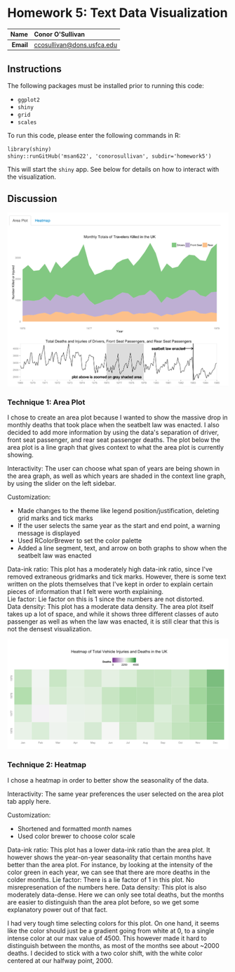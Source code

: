Homework 5: Text Data Visualization
==============================

| **Name**  | Conor O'Sullivan  |
|----------:|:-------------|
| **Email** | ccosullivan@dons.usfca.edu |

## Instructions ##

The following packages must be installed prior to running this code:

- `ggplot2`
- `shiny`
- `grid`
- `scales`


To run this code, please enter the following commands in R:

```
library(shiny)
shiny::runGitHub('msan622', 'conorosullivan', subdir='homework5')
```

This will start the `shiny` app. See below for details on how to interact with the visualization.

## Discussion ##

![IMAGE](AreaPlot.png)

### Technique 1: Area Plot

I chose to create an area plot because I wanted to show the massive drop in monthly deaths that took place when the seatbelt law was enacted. I also decided to add more information by using the data's separation of driver, front seat passenger, and rear seat passenger deaths. The plot below the area plot is a line graph that gives context to what the area plot is currently showing. 

Interactivity:
The user can choose what span of years are being shown in the area graph, as well as which years are shaded in the context line graph, by using the slider on the left sidebar.

Customization:
- Made changes to the theme like legend position/justification, deleting grid marks and tick marks
- If the user selects the same year as the start and end point, a warning message is displayed
- Used RColorBrewer to set the color palette
- Added a line segment, text, and arrow on both graphs to show when the seatbelt law was enacted

Data-ink ratio: This plot has a moderately high data-ink ratio, since I've removed extraneous gridmarks and tick marks. However, there is some text written on the plots themselves that I've kept in order to explain certain pieces of information that I felt were worth explaining.  
Lie factor: Lie factor on this is 1 since the numbers are not distorted.  
Data density: This plot has a moderate data density. The area plot itself takes up a lot of space, and while it shows three different classes of auto passenger as well as when the law was enacted, it is still clear that this is not the densest visualization.

![IMAGE](heatmap.png)

### Technique 2: Heatmap

I chose a heatmap in order to better show the seasonality of the data.

Interactivity:
The same year preferences the user selected on the area plot tab apply here.

Customization:
- Shortened and formatted month names
- Used color brewer to choose color scale

Data-ink ratio: This plot has a lower data-ink ratio than the area plot. It however shows the year-on-year seasonality that certain months have better than the area plot. For instance, by looking at the intensity of the color green in each year, we can see that there are more deaths in the colder months.
Lie factor: There is a lie factor of 1 in this plot. No misrepresenation of the numbers here.
Data density: This plot is also moderately data-dense. Here we can only see total deaths, but the months are easier to distinguish than the area plot before, so we get some explanatory power out of that fact.

I had very tough time selecting colors for this plot. On one hand, it seems like the color should just be a gradient going from white at 0, to a single intense color at our max value of 4500. This however made it hard to distinguish between the months, as most of the months see about ~2000 deaths. I decided to stick with a two color shift, with the white color centered at our halfway point, 2000.